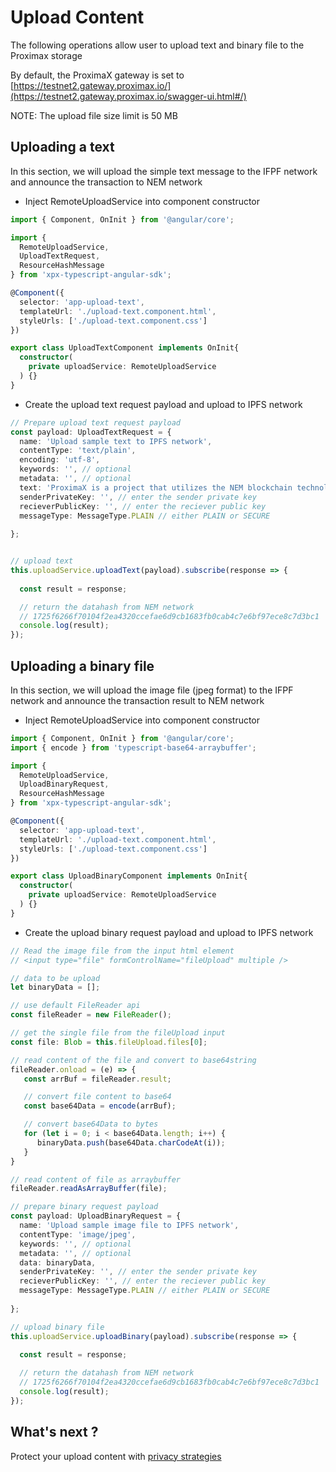 # Upload Content

The following operations allow user to upload text and binary file to the Proximax storage

By default, the ProximaX gateway is set to [https://testnet2.gateway.proximax.io/](https://testnet2.gateway.proximax.io/swagger-ui.html#/)

NOTE: The upload file size limit is 50 MB

## Uploading a text

In this section, we will upload the simple text message to the IFPF network and
announce the transaction to NEM network

- Inject RemoteUploadService into component constructor

```ts
import { Component, OnInit } from '@angular/core';

import {
  RemoteUploadService,
  UploadTextRequest,
  ResourceHashMessage
} from 'xpx-typescript-angular-sdk';

@Component({
  selector: 'app-upload-text',
  templateUrl: './upload-text.component.html',
  styleUrls: ['./upload-text.component.css']
})

export class UploadTextComponent implements OnInit{
  constructor(
    private uploadService: RemoteUploadService
  ) {}
}
```

- Create the upload text request payload and upload to IPFS network

```ts
// Prepare upload text request payload
const payload: UploadTextRequest = {
  name: 'Upload sample text to IPFS network',
  contentType: 'text/plain',
  encoding: 'utf-8',
  keywords: '', // optional
  metadata: '', // optional
  text: 'ProximaX is a project that utilizes the NEM blockchain technology with the IPFS P2P storage technology to form a very powerful proofing solution for documents or files which are stored in an immutable and irreversible manner, similar to the blockchain technology solutions.',
  senderPrivateKey: '', // enter the sender private key
  recieverPublicKey: '', // enter the reciever public key
  messageType: MessageType.PLAIN // either PLAIN or SECURE
  
};


// upload text 
this.uploadService.uploadText(payload).subscribe(response => {
 
  const result = response;

  // return the datahash from NEM network
  // 1725f6266f70104f2ea4320ccefae6d9cb1683fb0cab4c7e6bf97ece8c7d3bc1
  console.log(result);  
});
```

## Uploading a binary file

In this section, we will upload the image file (jpeg format) to the IFPF network and announce the transaction result to NEM network

- Inject RemoteUploadService into component constructor

```ts
import { Component, OnInit } from '@angular/core';
import { encode } from 'typescript-base64-arraybuffer';

import {
  RemoteUploadService,
  UploadBinaryRequest,
  ResourceHashMessage
} from 'xpx-typescript-angular-sdk';

@Component({
  selector: 'app-upload-text',
  templateUrl: './upload-text.component.html',
  styleUrls: ['./upload-text.component.css']
})

export class UploadBinaryComponent implements OnInit{
  constructor(
    private uploadService: RemoteUploadService
  ) {}
}
```

- Create the upload binary request payload and upload to IPFS network

```ts
// Read the image file from the input html element
// <input type="file" formControlName="fileUpload" multiple />

// data to be upload
let binaryData = [];

// use default FileReader api
const fileReader = new FileReader();

// get the single file from the fileUpload input
const file: Blob = this.fileUpload.files[0];

// read content of the file and convert to base64string
fileReader.onload = (e) => {
   const arrBuf = fileReader.result;

   // convert file content to base64
   const base64Data = encode(arrBuf);

   // convert base64Data to bytes
   for (let i = 0; i < base64Data.length; i++) {
      binaryData.push(base64Data.charCodeAt(i));
   }
}

// read content of file as arraybuffer
fileReader.readAsArrayBuffer(file);

// prepare binary request payload
const payload: UploadBinaryRequest = {
  name: 'Upload sample image file to IPFS network',
  contentType: 'image/jpeg',
  keywords: '', // optional
  metadata: '', // optional
  data: binaryData,
  senderPrivateKey: '', // enter the sender private key
  recieverPublicKey: '', // enter the reciever public key
  messageType: MessageType.PLAIN // either PLAIN or SECURE
  
};

// upload binary file 
this.uploadService.uploadBinary(payload).subscribe(response => {
 
  const result = response;

  // return the datahash from NEM network
  // 1725f6266f70104f2ea4320ccefae6d9cb1683fb0cab4c7e6bf97ece8c7d3bc1
  console.log(result);  
});
```
## What's next ?

Protect your upload content with [privacy strategies](secured-content.md)